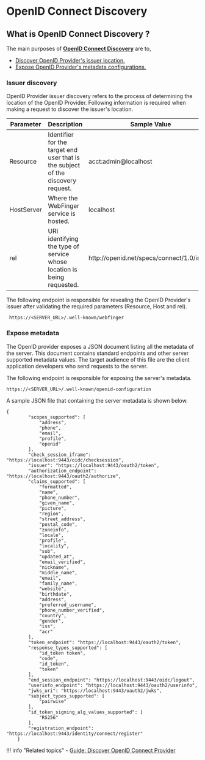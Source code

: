 # OpenID Connect Discovery 

## What is OpenID Connect Discovery ?

The main purposes of [**OpenID Connect Discovery**](https://openid.net/specs/openid-connect-discovery-1_0.html) are to,

- [Discover OpenID Provider's issuer location.](#issuer-discovery)
- [Expose OpenID Provider's metadata configurations.](#expose-metadata) 

### Issuer discovery

OpenID Provider issuer discovery refers to the process of determining the location
of the OpenID Provider. Following information is required when making a request to discover the issuer's location.
  
 <table>
 <thead>
 <tr class="header">
 <th>Parameter</th>
 <th>Description</th>
 <th>Sample Value</th>
 </tr>
 </thead>
 <tbody>
 <tr class="odd">
 <td>Resource</td>
 <td>Identifier for the target end user that is the subject of the discovery request.</td>
 <td>acct:admin@localhost</td>
 </tr>
 <tr class="even">
 <td>HostServer</td>
 <td>Where the WebFinger service is hosted.</td>
 <td>localhost</td>
 </tr>
 <tr class="odd">
 <td>rel</td>
 <td>URI identifying the type of service whose location is being requested.</td>
 <td>http://openid.net/specs/connect/1.0/issuer</td>
 </tr>
 </tbody>
 </table>
 
 The following endpoint is responsible for revealing the OpenID Provider's
 issuer after validating the required parameters (Resource, Host and rel). 
 
 ``` https://<SERVER_URL>/.well-known/webfinger```
 
### Expose metadata
 
 The OpenID provider exposes a JSON document listing all the metadata of the server. 
 This document contains standard endpoints and other server supported metadata values. 
 The target audience of this file are the client application developers who send requests to the
 server.
 
 The following endpoint is responsible for exposing the server's metadata.
 
 ```https://<SERVER_URL>/.well-known/openid-configuration```
 
 A sample JSON file that containing the server metadata is shown below.
```
{
        "scopes_supported": [
            "address",
            "phone",
            "email",
            "profile",
            "openid"
        ],
        "check_session_iframe": "https://localhost:9443/oidc/checksession",
        "issuer": "https://localhost:9443/oauth2/token",
        "authorization_endpoint": "https://localhost:9443/oauth2/authorize",
        "claims_supported": [
            "formatted",
            "name",
            "phone_number",
            "given_name",
            "picture",
            "region",
            "street_address",
            "postal_code",
            "zoneinfo",
            "locale",
            "profile",
            "locality",
            "sub",
            "updated_at",
            "email_verified",
            "nickname",
            "middle_name",
            "email",
            "family_name",
            "website",
            "birthdate",
            "address",
            "preferred_username",
            "phone_number_verified",
            "country",
            "gender",
            "iss",
            "acr"
        ],
        "token_endpoint": "https://localhost:9443/oauth2/token",
        "response_types_supported": [
            "id_token token",
            "code",
            "id_token",
            "token"
        ],
        "end_session_endpoint": "https://localhost:9443/oidc/logout",
        "userinfo_endpoint": "https://localhost:9443/oauth2/userinfo",
        "jwks_uri": "https://localhost:9443/oauth2/jwks",
        "subject_types_supported": [
            "pairwise"
        ],
        "id_token_signing_alg_values_supported": [
            "RS256"
        ],
        "registration_endpoint": "https://localhost:9443/identity/connect/register"
    }
```

!!! info "Related topics"
        - [Guide: Discover OpenID Connect Provider]({{base_path}}/guides/login/oidc-discovery)
